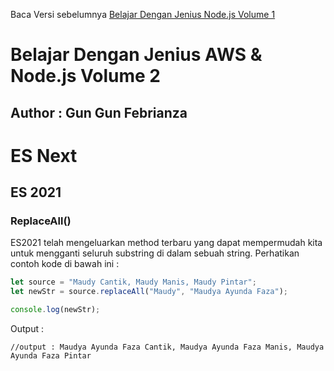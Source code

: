 Baca Versi sebelumnya [Belajar Dengan Jenius Node.js Volume 1](https://github.com/gungunfebrianza/Belajar-Dengan-Jenius-AWS-Node.js)

# Belajar Dengan Jenius AWS & Node.js Volume 2
## Author : Gun Gun Febrianza



# ES Next

## ES 2021

### ReplaceAll()

ES2021 telah mengeluarkan method terbaru yang dapat mempermudah kita untuk mengganti seluruh substring di dalam sebuah string. Perhatikan contoh kode di bawah ini :

```javascript
let source = "Maudy Cantik, Maudy Manis, Maudy Pintar";
let newStr = source.replaceAll("Maudy", "Maudya Ayunda Faza");

console.log(newStr);
```

Output :

```
//output : Maudya Ayunda Faza Cantik, Maudya Ayunda Faza Manis, Maudya Ayunda Faza Pintar
```

